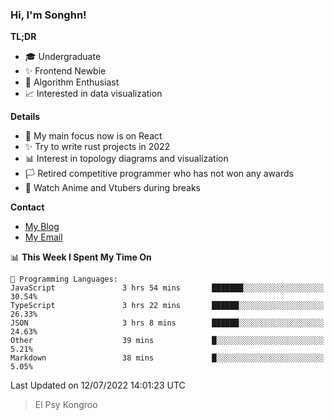 ### Hi, I'm Songhn!

**TL;DR**

- 🎓 Undergraduate
- ✨ Frontend Newbie
- 🎈 Algorithm Enthusiast
- 📈 Interested in data visualization

**Details**

- 🎯 My main focus now is on React
- ✨ Try to write rust projects in 2022
- 📊 Interest in topology diagrams and visualization
- 🏳️ Retired competitive programmer who has not won any awards
- 🍵 Watch Anime and Vtubers during breaks

**Contact**
- [My Blog](https://blog.songhn.com)
- [My Email](mailto:songhn233@gmail.com)

<!--START_SECTION:waka-->
📊 **This Week I Spent My Time On** 

```text
💬 Programming Languages: 
JavaScript               3 hrs 54 mins       ███████░░░░░░░░░░░░░░░░░░   30.54% 
TypeScript               3 hrs 22 mins       ██████░░░░░░░░░░░░░░░░░░░   26.33% 
JSON                     3 hrs 8 mins        ██████░░░░░░░░░░░░░░░░░░░   24.63% 
Other                    39 mins             █░░░░░░░░░░░░░░░░░░░░░░░░   5.21% 
Markdown                 38 mins             █░░░░░░░░░░░░░░░░░░░░░░░░   5.05%

```


 Last Updated on 12/07/2022 14:01:23 UTC
<!--END_SECTION:waka-->

> El Psy Kongroo
